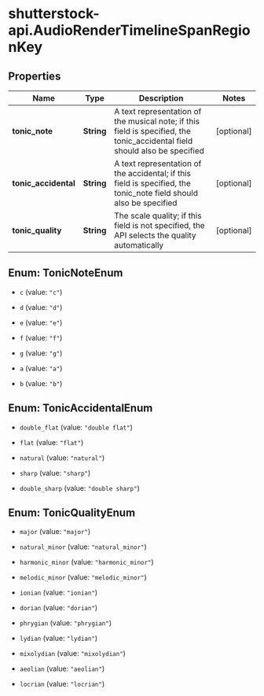 # shutterstock-api.AudioRenderTimelineSpanRegionKey

## Properties
Name | Type | Description | Notes
------------ | ------------- | ------------- | -------------
**tonic_note** | **String** | A text representation of the musical note; if this field is specified, the tonic_accidental field should also be specified | [optional] 
**tonic_accidental** | **String** | A text representation of the accidental; if this field is specified, the tonic_note field should also be specified | [optional] 
**tonic_quality** | **String** | The scale quality; if this field is not specified, the API selects the quality automatically | [optional] 


<a name="TonicNoteEnum"></a>
## Enum: TonicNoteEnum


* `c` (value: `"c"`)

* `d` (value: `"d"`)

* `e` (value: `"e"`)

* `f` (value: `"f"`)

* `g` (value: `"g"`)

* `a` (value: `"a"`)

* `b` (value: `"b"`)




<a name="TonicAccidentalEnum"></a>
## Enum: TonicAccidentalEnum


* `double_flat` (value: `"double flat"`)

* `flat` (value: `"flat"`)

* `natural` (value: `"natural"`)

* `sharp` (value: `"sharp"`)

* `double_sharp` (value: `"double sharp"`)




<a name="TonicQualityEnum"></a>
## Enum: TonicQualityEnum


* `major` (value: `"major"`)

* `natural_minor` (value: `"natural_minor"`)

* `harmonic_minor` (value: `"harmonic_minor"`)

* `melodic_minor` (value: `"melodic_minor"`)

* `ionian` (value: `"ionian"`)

* `dorian` (value: `"dorian"`)

* `phrygian` (value: `"phrygian"`)

* `lydian` (value: `"lydian"`)

* `mixolydian` (value: `"mixolydian"`)

* `aeolian` (value: `"aeolian"`)

* `locrian` (value: `"locrian"`)




